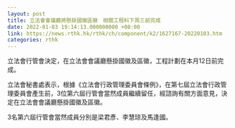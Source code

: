 ```yaml
---
layout: post
title: 立法會會議廳將懸掛國徽區徽　相關工程料下周三前完成
date: 2022-01-03 19:14:13.000000000 +08:00
link: https://news.rthk.hk/rthk/ch/component/k2/1627167-20220103.htm
categories: rthk
---
```


立法會行管會決定，在立法會會議廳懸掛國徽及區徽，工程計劃在本月12日前完成。

立法會秘書處表示，根據《立法會行政管理委員會條例》，在第七屆立法會行政管理委員會產生前，3位第六屆行管會當然成員繼續留任，經諮詢有關方面意見，決定在立法會會議廳懸掛國徽及區徽。

3名第六屆行管會當然成員分別是梁君彥、李慧琼及馬逢國。
